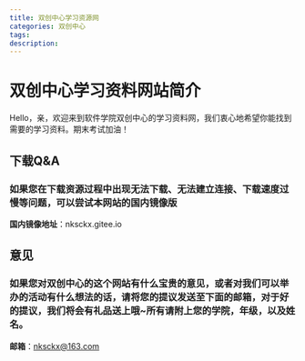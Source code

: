 ```yaml
---
title: 双创中心学习资源网
categories: 双创中心
tags: 
description: 
---
```


# 双创中心学习资料网站简介

Hello，亲，欢迎来到软件学院双创中心的学习资料网，我们衷心地希望你能找到需要的学习资料。期末考试加油！

## 下载Q&A

### 如果您在下载资源过程中出现无法下载、无法建立连接、下载速度过慢等问题，可以尝试本网站的国内镜像版

**国内镜像地址**：nksckx.gitee.io

## 意见

### 如果您对双创中心的这个网站有什么宝贵的意见，或者对我们可以举办的活动有什么想法的话，请将您的提议发送至下面的邮箱，对于好的提议，我们将会有礼品送上哦~所有请附上您的学院，年级，以及姓名。

**邮箱**：nksckx@163.com
